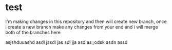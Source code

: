 # test
I'm making changes in this repository and then will create new branch, once i create a new branch make any changes from your end and i will merge both of the branches here 

asjshduuashd 
asdl jasdl jas
sdl jja 
asd as;;odsk 
asdn assd 
